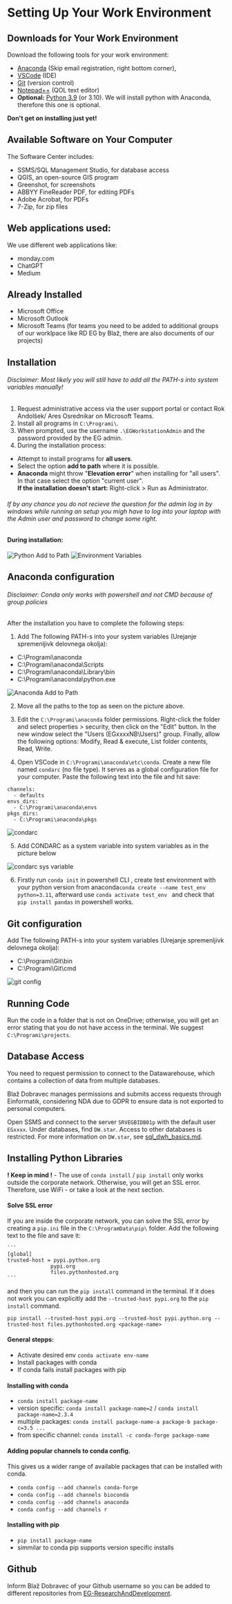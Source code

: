 # Setting Up Your Work Environment

## Downloads for Your Work Environment

Download the following tools for your work environment:
- [Anaconda](https://www.anaconda.com/download) (Skip email registration, right bottom corner),
- [VSCode](https://code.visualstudio.com/download) (IDE)
- [Git](https://git-scm.com/downloads) (version control)
- [Notepad++](https://notepad-plus-plus.org/downloads/) (QOL text editor)
- **Optional:** [Python 3.9](https://www.python.org/downloads/release/python-3913/) (or 3.10). We will install python with Anaconda, therefore this one is optional.

**Don't get on installing just yet!**

## Available Software on Your Computer

The Software Center includes:
- SSMS/SQL Management Studio, for database access
- QGIS, an open-source GIS program
- Greenshot, for screenshots
- ABBYY FineReader PDF, for editing PDFs
- Adobe Acrobat, for PDFs
- 7-Zip, for zip files

## Web applications used:

We use different web applications like:
- monday.com
- ChatGPT
- Medium

## Already Installed

- Microsoft Office
- Microsoft Outlook
- Microsoft Teams (for teams you need to be added to additional groups of our worklpace like RD EG by Blaž, there are also documents of our projects)

## Installation

###### Disclaimer: Most likely you will still have to add all the PATH-s into system variables manually! 


1. Request administrative access via the user support portal or contact Rok Andolšek/ Ares Osrednikar on Microsoft Teams.
2. Install all programs in `C:\Programi\`.
3. When prompted, use the username `.\EGWorkstationAdmin` and the password provided by the EG admin.
4. During the installation process:
* Attempt to install programs for **all users**. 
* Select the option **add to path** where it is possible. 
* **Anaconda** might throw "**Elevation error**" when installing for "all users". In that case select the option "current user".
<br>**If the installation doesn't start:** Right-click > Run as Administrator.

###### If by any chance you do not recieve the question for the admin log in by windows while running an setup you migh have to log into your laptop with the Admin user and password to change some right.

#### During installation:

![Python Add to Path](screenshots/python_setup.png)
![Environment Variables](screenshots/anaconda_install_2.png)

## Anaconda configuration

###### Disclaimer: Conda only works with powershell and not CMD because of group policies

After the installation you have to complete the following steps:

1. Add The following PATH-s into your system variables (Urejanje spremenljivk delovnega okolja):

* C:\Programi\anaconda
* C:\Programi\anaconda\Scripts
* C:\Programi\anaconda\Library\bin
* C:\Programi\anaconda\python.exe

![Anaconda Add to Path](screenshots/conda_system_variables.png)

2. Move all the paths to the top as seen on the picture above.

3. Edit the `C:\Programi\anaconda` folder permissions. Right-click the folder and select properties > security, then click on the "Edit" button. In the new window select the "Users (EGxxxxNB\Users)" group. Finally, allow the following options: Modify, Read & execute, List folder contents, Read, Write.

4. Open VSCode in `C:\Programi\anaconda\etc\conda`. Create a new file named `condarc` (no file type). It serves as a global configuration file for your computer. Paste the following text into the file and hit save:

```
channels:
  - defaults
envs_dirs:
  - C:\Programi\anaconda\envs
pkgs_dirs:
  - C:\Programi\anaconda\pkgs
``` 
![condarc](screenshots/condarc.png)

5. Add CONDARC as a system variable into system variables as in the picture below 

![condarc sys variable](screenshots/condarc_sys_var.png)

6. Firstly run `conda init` in powershell CLI , create test environment with your python version from anaconda`conda create --name test_env python=3.11`, afterward use `conda activate test_env ` and check that `pip install pandas` in powershell works.

## Git configuration

Add The following PATH-s into your system variables (Urejanje spremenljivk delovnega okolja):

 * C:\Programi\Git\bin
 * C:\Programi\Git\cmd

![git config](screenshots/git_config.png)

## Running Code

Run the code in a folder that is not on OneDrive; otherwise, you will get an error stating that you do not have access in the terminal. We suggest `C:\Programi\projects`.

## Database Access

You need to request permission to connect to the Datawarehouse, which contains a collection of data from multiple databases.

Blaž Dobravec manages permissions and submits access requests through Einformatik, considering NDA due to GDPR to ensure data is not exported to personal computers.

Open SSMS and connect to the server `SRVEGBIDB01p` with the default user `EGxxxx`. Under databases, find `DW.star`. Access to other databases is restricted. For more information on `DW.star`, see [sql_dwh_basics.md](06_sql_dwh_basics.md).

## Installing Python Libraries

**! Keep in mind !** - The use of `conda install` / `pip install` only works outside the corporate network. Otherwise, you will get an SSL error. Therefore, use WiFi - or take a look at the next section.

#### Solve SSL error

If you are inside the corporate network, you can solve the SSL error by creating a `pip.ini` file in the `C:\ProgramData\pip\` folder. Add the following text to the file and save it:

    ```
    [global]
    trusted-host = pypi.python.org
                  pypi.org
                  files.pythonhosted.org
    ```

and then you can run the `pip install` command in the terminal. If it does not work you can explicitly add the `--trusted-host pypi.org` to the `pip install` command.

```
pip install --trusted-host pypi.org --trusted-host pypi.python.org --trusted-host files.pythonhosted.org <package-name>
```

#### General stepps:
* Activate desired env `conda activate env-name`
* Install packages with conda
* If conda fails install packages with pip

#### Installing with conda
* `conda install package-name`
* version specific: `conda install package-name=2` / `conda install package-name=2.3.4`
* multiple packages: `conda install package-name-a package-b package-c=3.5 ...`
* from specific channel: `conda install -c conda-forge package-name`
  
#### Adding popular channels to conda config. 
This gives us a wider range of available packages that can be installed with conda.
* `conda config --add channels conda-forge`
* `conda config --add channels bioconda`
* `conda config --add channels anaconda`
* `conda config --add channels r`

#### Installing with pip
* `pip install package-name`
* simmilar to conda pip supports version specific installs


## Github

Inform Blaž Dobravec of your Github username so you can be added to different repositories from [EG-ResearchAndDevelopment](https://github.com/EG-ResearchAndDevelopment).
